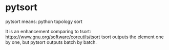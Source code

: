 # pytsort
pytsort means: python topology sort

It is an enhancement comparing to tsort:  https://www.gnu.org/software/coreutils/tsort
tsort outputs the element one by one, but pytsort outputs batch by batch.
